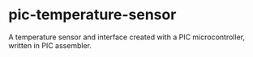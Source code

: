 # pic-temperature-sensor
A temperature sensor and interface created with a PIC microcontroller, written in PIC assembler.
